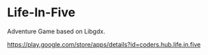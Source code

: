 # Life-In-Five
Adventure Game based on Libgdx.

https://play.google.com/store/apps/details?id=coders.hub.life.in.five
